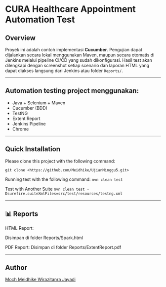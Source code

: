 # CURA Healthcare Appointment Automation Test

##  Overview
Proyek ini adalah contoh implementasi **Cucumber**.
Pengujian dapat dijalankan secara lokal menggunakan Maven, maupun secara otomatis di Jenkins melalui pipeline CI/CD yang sudah dikonfigurasi.
Hasil test akan dilengkapi dengan screenshot setiap scenario dan laporan HTML yang dapat diakses langsung dari Jenkins atau folder `Reports/`.

---

## Automation testing project menggunakan:
- Java + Selenium + Maven
- Cucumber (BDD)
- TestNG
- Extent Report
- Jenkins Pipeline
- Chrome

---
## Quick Installation
Please clone this project with the following command:
```
git clone <https://github.com/Meidhike/UjianMinggu5.git>
```
Running test with the following command:
`mvn clean test`

Test with Another Suite
`mvn clean test -Dsurefire.suiteXmlFiles=src/test/resources/testng.xml`

---

## 📊 Reports

HTML Report:

Disimpan di folder Reports/Spark.html

PDF Report:
Disimpan di folder Reports/ExtentReport.pdf

---

## Author
[Moch Meidhike Wirazitanra Jayadi](https://github.com/Meidhike)
